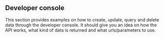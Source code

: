 ## Developer console
This section provides examples on how to create, update, query and delete data through the developer console. It should give you an idea on how the API works, what kind of data is returned and what urls/parameters to use.